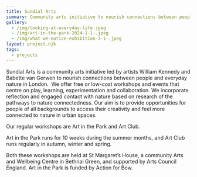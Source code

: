 ```yaml
---
title: Sundial Arts
summary: Community arts initiative to nourish connections between people and nature.
gallery:
  - /img/looking-at-everyday-life.jpeg
  - /img/art-in-the-park-2024-1-1-.jpeg
  - /img/what-we-notice-exhibition-3-1-.jpeg
layout: project.njk
tags:
  - projects
---
```

Sundial Arts is a community arts initiative led by artists William Kennedy and Babette van Gerwen to nourish connections between people and everyday nature in London.  We offer free or low-cost workshops and events that centre on play, learning, experimentation and collaboration. We incorporate reflection and engaged contact with nature based on research of the pathways to nature connectedness. Our aim is to provide opportunities for people of all backgrounds to access their creativity and feel more connected to nature in urban spaces.



Our regular workshops are Art in the Park and Art Club.

Art in the Park runs for 10 weeks during the summer months, and Art Club runs regularly in autumn, winter and spring. 

Both these workshops are held at St Margaret’s House, a community Arts and Wellbeing Centre in Bethnal Green, and supported by Arts Council England. Art in the Park is funded by Action for Bow.